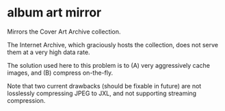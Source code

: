 # album art mirror

Mirrors the Cover Art Archive collection.

The Internet Archive, which graciously hosts the collection, does not serve them at a very high data rate.

The solution used here to this problem is to (A) very aggressively cache images, and (B) compress on-the-fly.

Note that two current drawbacks (should be fixable in future) are not losslessly compressing JPEG to JXL,
and not supporting streaming compression.
